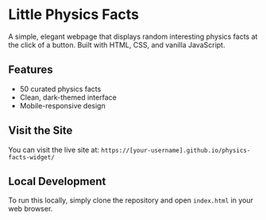 # Little Physics Facts

A simple, elegant webpage that displays random interesting physics facts at the click of a button. Built with HTML, CSS, and vanilla JavaScript.

## Features
- 50 curated physics facts
- Clean, dark-themed interface
- Mobile-responsive design

## Visit the Site
You can visit the live site at: `https://[your-username].github.io/physics-facts-widget/`

## Local Development
To run this locally, simply clone the repository and open `index.html` in your web browser. 
